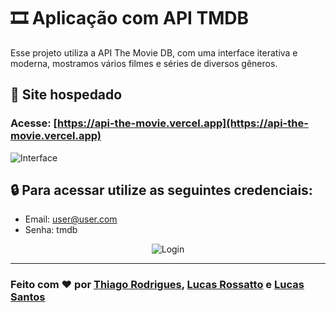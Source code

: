 # 🎞️ Aplicação com API TMDB
Esse projeto utiliza a API The Movie DB, com uma interface iterativa e moderna, mostramos vários filmes e séries de diversos gêneros.
 
## 🚀 Site hospedado
### Acesse: [https://api-the-movie.vercel.app](https://api-the-movie.vercel.app)
 
![Interface](https://i.imgur.com/JwQLU9f.png)
 
## 🔒 Para acessar utilize as seguintes credenciais:
- Email: user@user.com
- Senha: tmdb
 
<div align="center">
<img src="https://i.imgur.com/GfV53dP.png" alt="Login">
</div>
 
---
 
### Feito com ❤️ por [Thiago Rodrigues](https://github.com/thiagosoftware), [Lucas Rossatto](https://github.com/lucasrossatto) e [Lucas Santos](https://github.com/lucassdolv)
